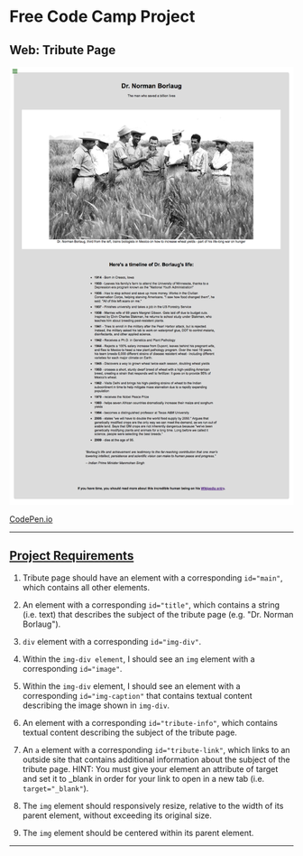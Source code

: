 # Free Code Camp Project
## Web: Tribute Page

![Tribute Page](README/FCC%20Tribute%20Page.png)

[CodePen.io](https://codepen.io/careychua/pen/PoPeLrB)

---

## [Project Requirements](https://www.freecodecamp.org/learn/responsive-web-design/responsive-web-design-projects/build-a-tribute-page)
1. Tribute page should have an element with a corresponding ```id="main"```, which contains all other elements.
   
2. An element with a corresponding ```id="title"```, which contains a string (i.e. text) that describes the subject of the tribute page (e.g. "Dr. Norman Borlaug").
   
3. ```div``` element with a corresponding ```id="img-div"```.
   
4. Within the ```img-div element```, I should see an ```img``` element with a corresponding ```id="image"```.
   
5. Within the ```img-div``` element, I should see an element with a corresponding ```id="img-caption"``` that contains textual content describing the image shown in ```img-div```.

6.  An element with a corresponding ```id="tribute-info"```, which contains textual content describing the subject of the tribute page.
   
7.  An ```a``` element with a corresponding ```id="tribute-link"```, which links to an outside site that contains additional information about the subject of the tribute page. HINT: You must give your element an attribute of target and set it to _blank in order for your link to open in a new tab (i.e. ```target="_blank"```).

8.  The ```img``` element should responsively resize, relative to the width of its parent element, without exceeding its original size.

9.  The ```img``` element should be centered within its parent element.

---
